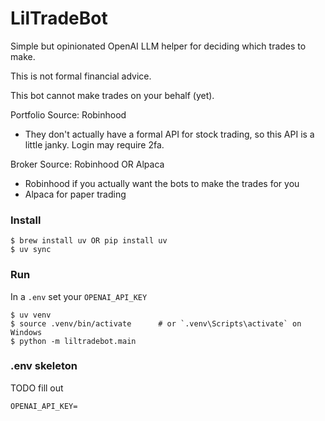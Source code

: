 # LilTradeBot

Simple but opinionated OpenAI LLM helper for deciding which trades to make.

This is not formal financial advice.

This bot cannot make trades on your behalf (yet).

Portfolio Source: Robinhood
- They don't actually have a formal API for stock trading, so this API is a little janky. Login may require 2fa.

Broker Source: Robinhood OR Alpaca
- Robinhood if you actually want the bots to make the trades for you
- Alpaca for paper trading

### Install 

```
$ brew install uv OR pip install uv
$ uv sync
```

### Run

In a `.env` set your `OPENAI_API_KEY`

```
$ uv venv
$ source .venv/bin/activate      # or `.venv\Scripts\activate` on Windows
$ python -m liltradebot.main
```




### .env skeleton

TODO fill out

```
OPENAI_API_KEY=

```